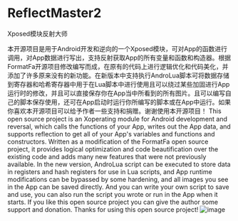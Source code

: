 # ReflectMaster2
Xposed模块反射大师

本开源项目是用于Android开发和逆向的一个Xposed模块，可对App的函数进行调用，对App数据进行写出，支持反射获取App的所有变量和函数和构造器。根据FormatFa开源项目修改编写而成，在原有的代码上进行逻辑优化和代码美化，并添加了许多原来没有的新功能。在新版本中支持执行AndroLua脚本可将数据存储到寄存器和哈希寄存器中用于在Lua脚本中进行使用且可以绕过某些加固进行App运行时的修改，并且可以直接保存你在App当中所看到的所有图片。且可以编写自己的脚本保存使用，还可在App启动时运行你所编写的脚本或在App中运行。如果你喜欢本开源项目可以给予作者一些支持和捐赠。谢谢使用本开源项目！
This open source project is an Xoperating module for Android development and reversal, which calls the functions of your App, writes out the App data, and supports reflection to get all of your App's variables and functions and constructors. Written as a modification of the FormatFa open source project, it provides logical optimization and code beautification over the existing code and adds many new features that were not previously available. In the new version, AndroLua script can be executed to store data in registers and hash registers for use in Lua scripts, and App runtime modifications can be bypassed by some hardening, and all images you see in the App can be saved directly. And you can write your own script to save and use, you can also run the script you wrote or run in the App when it starts. If you like this open source project you can give the author some support and donation. Thanks for using this open source project!
![image](https://gitee.com/Jamie793/ReflectMaster/img/pay.jpg)